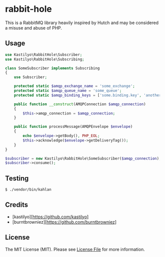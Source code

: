 # rabbit-hole

This is a RabbitMQ library heavily inspired by Hutch and may be considered a misuse and abuse of PHP.

## Usage

``` php
use Kastilyo\RabbitHole\Subscriber;
use Kastilyo\RabbitHole\Subscribing;

class SomeSubscriber implements Subscribing
{
    use Subscriber;

    protected static $amqp_exchange_name = 'some_exchange';
    protected static $amqp_queue_name = 'some_queue';
    protected static $amqp_binding_keys = ['some.binding.key', 'another.binding.key'];

    public function __construct(AMQPConnection $amqp_connection)
    {
        $this->amqp_connection = $amqp_connection;
    }

    public function processMessage(AMQPEnvelope $envelope)
    {
        echo $envelope->getBody(), PHP_EOL;
        $this->acknowledge($envelope->getDeliveryTag());
    }
}
```

```php
$subscriber = new Kastilyo\RabbitHole\SomeSubscriber($amqp_connection);
$subscriber->consume();
```

## Testing

``` bash
$ ./vendor/bin/kahlan
```

## Credits

- [kastilyo][https://github.com/kastilyo]
- [burntbrowniez][https://github.com/burntbrowniez]

## License

The MIT License (MIT). Please see [License File](LICENSE.md) for more information.
